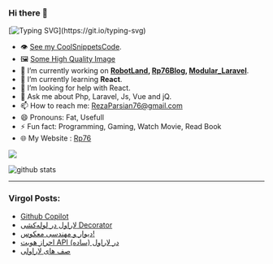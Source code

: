 ### Hi there 👋

[![Typing SVG](https://readme-typing-svg.demolab.com?font=Fira+Code&size=14&pause=10000&color=F71856&vCenter=true&multiline=true&repeat=false&width=526&lines=I'm+Reza_Atom+(Reza+Parsian)+Php+Programmer+work+with+Laravel.)](https://git.io/typing-svg)

- 👁️ [See my CoolSnippetsCode](https://github.com/RezaParsian/CoolSnippetsCode).
- 🖼 [Some High Quality Image](https://rezaparsian.github.io/HdWallpaper/)
- 🔭 I’m currently working on **[RobotLand](https://core.terminalads.com/), [Rp76Blog](https://github.com/RezaParsian/Rp76Blog), [Modular_Laravel](https://github.com/RezaParsian/Modular_Laravel)**.
- 🌱 I’m currently learning **React**.
- 🤔 I’m looking for help with React.
- 💬 Ask me about Php, Laravel, Js, Vue and jQ.
- 📫 How to reach me: [RezaParsian76@gmail.com](mailto:RezaParsian76@gmail.com)
- 😄 Pronouns: Fat, Usefull
- ⚡ Fun fact: Programming, Gaming, Watch Movie, Read Book
- 🌐 My Website : <a href="https://rp76.ir">Rp76</a>

<img align="center" src="https://github-readme-stats.vercel.app/api/top-langs/?username=rezaparsian&hide=javascript,html,C%23,css,shaderlab&layout=compact" />

![github stats](https://github-readme-stats.vercel.app/api?username=RezaParsian&show_icons=true&include_all_commits=true)
  
-----------------

### Virgol Posts:
<!-- VIRGOOL:START -->
- [Github Copilot](https://virgool.io/@Rp76/github-copilot-uc0i23ldofzh)
- [لاراول در لوله‌کشی Decorator](https://virgool.io/@Rp76/%D9%84%D8%A7%D8%B1%D8%A7%D9%88%D9%84-%D8%AF%D8%B1-%D9%84%D9%88%D9%84%D9%87-%DA%A9%D8%B4%DB%8C-decorator-cx83drbw7b9j)
- [دیوار و مهندسی معکوس!](https://virgool.io/Rocket/%D8%AF%DB%8C%D9%88%D8%A7%D8%B1-%D9%88-%D9%85%D9%87%D9%86%D8%AF%D8%B3%DB%8C-%D9%85%D8%B9%DA%A9%D9%88%D8%B3-gvjyfbltfdky)
- [احراز هویت API در لاراول &lpar;ساده&rpar;](https://virgool.io/@Rp76/%D8%A7%D8%AD%D8%B1%D8%A7%D8%B2-%D9%87%D9%88%DB%8C%D8%AA-api-%D8%AF%D8%B1-%D9%84%D8%A7%D8%B1%D8%A7%D9%88%D9%84-%D8%B3%D8%A7%D8%AF%D9%87-ztk7au9ht7xc)
- [صف های لاراولی](https://virgool.io/laravel-community/%D8%B5%D9%81-%D9%87%D8%A7%DB%8C-%D9%84%D8%A7%D8%B1%D8%A7%D9%88%D9%84%DB%8C-ouve424h0lmw)
<!-- VIRGOOL:END -->
